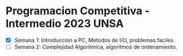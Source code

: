 # Programacion Competitiva - Intermedio 2023 UNSA

- [x] Semana 1: Introduccion a PC, Metodos de I/O, problemas faciles.
- [ ] Semana 2: Complejidad Algoritmica, algoritmos de ordenamiento.